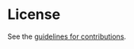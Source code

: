# License

See the
[guidelines for contributions](https://github.com/thibmeu/draft-meunier-privacypass-reverse-flow-informational/blob/main/CONTRIBUTING.md).
